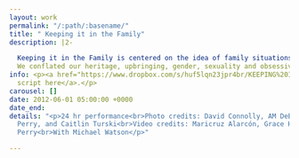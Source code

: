 ```yaml
---
layout: work
permalink: "/:path/:basename/"
title: " Keeping it in the Family"
description: |2-

  Keeping it in the Family is centered on the idea of family situations and abstracted through movements in a timeframe of 24 hours. We performed different tasks and situations non-stop for 24 hours in the two-level space at the Glasshouse. The whole day was divided into four sections: Family Feast (6p-1a), Family Everyday (1a-7a), Death (7a-9a), and Rebirth (9a-6p).
  We conflated our heritage, upbringing, gender, sexuality and obsessive impulses by stretching the limits of familial ties. Throughout the day one is enveloped in the messiness of being in a family as we create situations that are confrontational, intense, sexual, dismal, playful, banal, and, celebratory.
info: <p><a href="https://www.dropbox.com/s/huf5lqn23jpr4br/KEEPING%20IT%20IN%20THE%20FAMILY%20Script%20FINAL.pdf?dl=0">Download
  script here</a>.</p>
carousel: []
date: 2012-06-01 05:00:00 +0000
date_end: 
details: "<p>24 hr performance<br>Photo credits: David Connolly, AM DeBrincat, Eyal
  Perry, and Caitlin Turski<br>Video credits: Maricruz Alarcón, Grace Hong, and Eyal
  Perry<br>With Michael Watson</p>"

---
```

